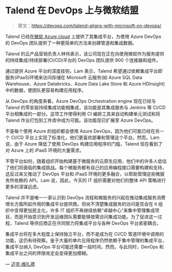 # Talend 在 DevOps 上与微软结盟

> 原文：<https://devops.com/talend-aligns-with-microsoft-on-devops/>

Talend 已经[在微软 Azure cloud](http://www.globenewswire.com/news-release/2019/10/10/1927975/0/en/Talend-Cloud-Now-Available-on-Microsoft-Azure.html) 上提供了其集成平台，为使用 Azure DevOps 的 DevOps 团队提供了一种更简单的方法来创建管道和集成数据。

Talend 的云产品营销负责人林伟表示，该公司现在正在向使用微软作为服务提供的持续集成/持续部署(CI/CD)平台的 DevOps 团队提供 900 个连接器和组件。

通过提供 Azure 平台的深度挂钩，Lam 表示，Talend 希望通过依赖集成平台即服务(iPaaS)环境来访问存储在 Microsoft 云服务(如 Azure SQL Data Warehouse、Azure Databricks、Azure Data Lake Store 和 Azure HDInsight)中的数据，使团队更容易构建应用程序。

从 DevOps 的角度来看，Azure DevOps Orchestration engine 现在已经与 Talend 的零安装持续集成功能相集成，该功能是其集成服务与 Jenkins 等 CI/CD 平台相集成的一部分。这项工作使得利用 CI 编排工具来自动构建单元测试和将 Talend 作业打包到工件库中成为可能。该功能现已扩展至 Azure DevOps。

不是每个使用 Azure 的组织都会使用 Azure DevOps，因为他们可能已经在另一个 CI/CD 平台上实现了标准化，他们更喜欢部署和管理这个平台。然而，Lam 说，由于 Azure 降低了使用 DevOps 构建应用程序的门槛，Talend 现在看到了对 Azure 上的 iPaaS 环境的大量需求。

不管平台如何，随着组织开始构建基于微服务的云原生应用，他们中的许多人低估了他们将面临的集成挑战。每个微服务都有自己的应用编程接口需要构建和支持，这反过来又推动了 DevOps 平台和 iPaaS 环境的更多融合，以帮助管理这些微服务所依赖的 API。Lam 说，因此，今天的 IT 组织需要对他们的整体 API 策略进行更多的深谋远虑。

Talend 并不是唯一一家认识到 DevOps 流程和微服务的兴起在推动集成服务消费增长方面所起作用的集成平台提供商。但尚不清楚集成服务的访问是否会在 it 组织中变得更加民主化。许多 IT 组织不再继续依赖“卓越中心”来集中管理集成项目，而是开始意识到开发运维团队需要能够按需访问集成功能。为了促进这一过程，Talend 等供应商正在共同努力将集成平台与各种 DevOps 平台紧密耦合。

集成平台将在多大程度上保持独立平台，而不是成为在 CI/CD 管道环境中调用的功能，这仍有待观察。鉴于大量的单片应用程序仍然依赖于集中管理的集成平台，集成平台纳入 DevOps 平台可能还需要一段时间。然而，与此同时，DevOps 和集成平台之间的界限肯定会变得更加模糊。

— [迈克·维扎德](https://devops.com/author/mike-vizard/)
